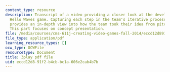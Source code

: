 ```yaml
---
content_type: resource
description: Transcript of a video providing a closer look at the development of the
  Hello Waves game. Capturing each step in the team's iterative process, the video
  provides an in-depth view into how the team took their idea from pitch to product.
  This part focuses on concept presentation.
file: /media/courses/cms-611j-creating-video-games-fall-2014/eccd12d891f2b4cbbc1a606e2cab4b7b_lxpXowuUdKw.pdf
file_type: application/pdf
learning_resource_types: []
ocw_type: OCWFile
resourcetype: Document
title: 3play pdf file
uid: eccd12d8-91f2-b4cb-bc1a-606e2cab4b7b
---
```

